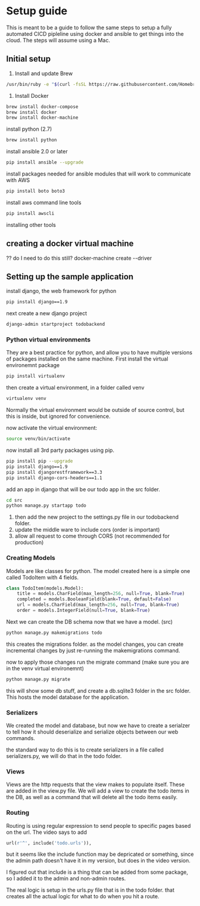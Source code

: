 # Setup guide

This is meant to be a guide to follow the same steps to setup a fully automated CICD pipleline using docker and ansible to get things into the cloud. The steps will assume using a Mac.

## Initial setup

1. Install and update Brew

``` bash
/usr/bin/ruby -e "$(curl -fsSL https://raw.githubusercontent.com/Homebrew/install/master/install)"
```

1. Install Docker

``` bash
brew install docker-compose
brew install docker
brew install docker-machine
```

install python (2.7)

``` bash
brew install python
```

install ansible 2.0 or later

``` bash
pip install ansible --upgrade
```

install packages needed for ansible modules that will work to communicate with AWS

``` bash
pip install boto boto3
```

install aws command line tools

``` bash
pip install awscli
```

installing other tools

## creating a docker virtual machine

?? do I need to do this still?
docker-machine create --driver

## Setting up the sample application

install django, the web framework for python

``` bash
pip install django==1.9
```

next create a new django project

``` bash
django-admin startproject todobackend
```

### Python virtual environments

They are a best practice for python, and allow you to have multiple versions of packages installed on the same machine. First install the virtual environemnt package

``` bash
pip install virtualenv
```

then create a virtual environment, in a folder called venv

``` bash
virtualenv venv
```

Normally the virtual environment would be outside of source control, but this is inside, but ignored for convenience.

now activate the virtual environment:

``` bash
source venv/bin/activate
```

now install all 3rd party packages using pip.

``` bash
pip install pip --upgrade
pip install django==1.9
pip install djangorestframework==3.3
pip install django-cors-headers==1.1
```

add an app in django that will be our todo app in the src folder.

``` bash
cd src
python manage.py startapp todo
```

1. then add the new project to the settings.py file in our todobackend folder.
1. update the middle ware to include cors (order is important)
1. allow all request to come through CORS (not recommended for production)

### Creating Models

Models are like classes for python. The model created here is a simple one called TodoItem with 4 fields.

``` python
class TodoItem(models.Model):
    title = models.CharField(max_length=256, null=True, blank=True)
    completed = models.BooleanField(blank=True, default=False)
    url = models.CharField(max_length=256, null=True, blank=True)
    order = models.IntegerField(null=True, blank=True)
```

Next we can create the DB schema now that we have a model. (src)

``` bash
python manage.py makemigrations todo
```

this creates the migrations folder. as the model changes, you can create incremental changes by just re-running the makemigrations command.

now to apply those changes run the migrate command (make sure you are in the venv virtual environemnt)

``` bash
python manage.py migrate
```

this will show some db stuff, and create a db.sqlite3 folder in the src folder. This hosts the model database for the application.

### Serializers

We created the model and database, but now we have to create a serialzer to tell how it should deserialize and serialize objects between our web commands.

the standard way to do this is to create serializers in a file called serializers.py, we will do that in the todo folder.

### Views

Views are the http requests that the view makes to populate itself. These are added in the view.py file. We will add a view to create the todo items in the DB, as well as a command that will delete all the todo items easily.

### Routing

Routing is using regular expression to send people to specific pages based on the url. The video says to add

```py
url(r'^', include('todo.urls')),
```

but it seems like the include function may be depricated or something, since the admin path doesn't have it in my version, but does in the video version. 

I figured out that include is a thing that can be added from some package, so I added it to the admin and non-admin routes.

The real logic is setup in the urls.py file that is in the todo folder. that creates all the actual logic for what to do when you hit a route.